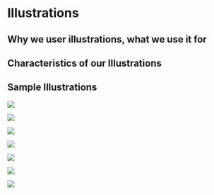 # Illustrations

## Why we user illustrations, what we use it for

## Characteristics of our Illustrations

## Sample Illustrations

![](.gitbook/assets/illustration_gitcoin1.png)

![](.gitbook/assets/illustration_gitcoin2.png)

![](.gitbook/assets/illustration_gitcoin3.png)

![](.gitbook/assets/illustration_gitcoin4.png)

![](.gitbook/assets/illustration_gitcoin5.png)

![](.gitbook/assets/illustration_gitcoin6.png)

![](.gitbook/assets/illustration_gitcoin7.png)


